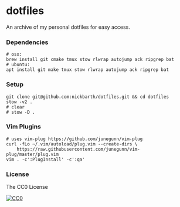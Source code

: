 # dotfiles

An archive of my personal dotfiles for easy access.

### Dependencies

```terminal
# osx:
brew install git cmake tmux stow rlwrap autojump ack ripgrep bat
# ubuntu: 
apt install git make tmux stow rlwrap autojump ack ripgrep bat
```

### Setup

```terminal
git clone git@github.com:nickbarth/dotfiles.git && cd dotfiles
stow -v2 .
# clear
# stow -D . 
```

### Vim Plugins

```terminal
# uses vim-plug https://github.com/junegunn/vim-plug
curl -fLo ~/.vim/autoload/plug.vim --create-dirs \
    https://raw.githubusercontent.com/junegunn/vim-plug/master/plug.vim
vim . -c':PlugInstall' -c':qa'
```

### License
The CC0 License

[![CC0](http://i.creativecommons.org/l/zero/1.0/88x31.png)](http://creativecommons.org/publicdomain/zero/1.0/)
